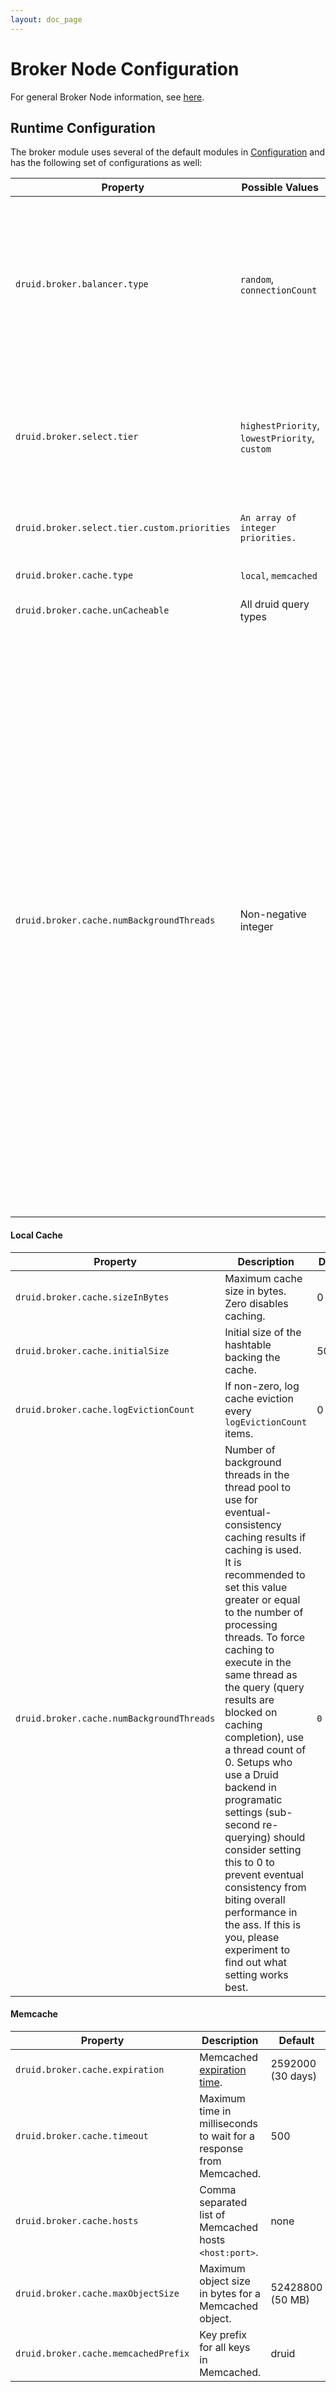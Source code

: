 ```yaml
---
layout: doc_page
---
```

Broker Node Configuration
=========================
For general Broker Node information, see [here](Broker.html).

Runtime Configuration
---------------------

The broker module uses several of the default modules in [Configuration](Configuration.html) and has the following set of configurations as well:

|Property|Possible Values|Description|Default|
|--------|---------------|-----------|-------|
|`druid.broker.balancer.type`|`random`, `connectionCount`|Determines how the broker balances connections to historical nodes. `random` choose randomly, `connectionCount` picks the node with the fewest number of active connections to|`random`|
|`druid.broker.select.tier`|`highestPriority`, `lowestPriority`, `custom`|If segments are cross-replicated across tiers in a cluster, you can tell the broker to prefer to select segments in a tier with a certain priority.|`highestPriority`|
|`druid.broker.select.tier.custom.priorities`|`An array of integer priorities.`|Select servers in tiers with a custom priority list.|None|
|`druid.broker.cache.type`|`local`, `memcached`|The type of cache to use for queries.|`local`|
|`druid.broker.cache.unCacheable`|All druid query types|All query types to not cache.|["groupBy", "select"]|
|`druid.broker.cache.numBackgroundThreads`|Non-negative integer|Number of background threads in the thread pool to use for eventual-consistency caching results if caching is used. It is recommended to set this value greater or equal to the number of processing threads. To force caching to execute in the same thread as the query (query results are blocked on caching completion), use a thread count of 0. Setups who use a Druid backend in programatic settings (sub-second re-querying) should consider setting this to 0 to prevent eventual consistency from biting overall performance in the ass. If this is you, please experiment to find out what setting works best. |`0`|


#### Local Cache

|Property|Description|Default|
|--------|-----------|-------|
|`druid.broker.cache.sizeInBytes`|Maximum cache size in bytes. Zero disables caching.|0|
|`druid.broker.cache.initialSize`|Initial size of the hashtable backing the cache.|500000|
|`druid.broker.cache.logEvictionCount`|If non-zero, log cache eviction every `logEvictionCount` items.|0|
|`druid.broker.cache.numBackgroundThreads`|Number of background threads in the thread pool to use for eventual-consistency caching results if caching is used. It is recommended to set this value greater or equal to the number of processing threads. To force caching to execute in the same thread as the query (query results are blocked on caching completion), use a thread count of 0. Setups who use a Druid backend in programatic settings (sub-second re-querying) should consider setting this to 0 to prevent eventual consistency from biting overall performance in the ass. If this is you, please experiment to find out what setting works best. |`0`|


#### Memcache

|Property|Description|Default|
|--------|-----------|-------|
|`druid.broker.cache.expiration`|Memcached [expiration time](https://code.google.com/p/memcached/wiki/NewCommands#Standard_Protocol).|2592000 (30 days)|
|`druid.broker.cache.timeout`|Maximum time in milliseconds to wait for a response from Memcached.|500|
|`druid.broker.cache.hosts`|Comma separated list of Memcached hosts `<host:port>`.|none|
|`druid.broker.cache.maxObjectSize`|Maximum object size in bytes for a Memcached object.|52428800 (50 MB)|
|`druid.broker.cache.memcachedPrefix`|Key prefix for all keys in Memcached.|druid|
